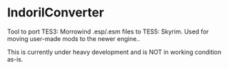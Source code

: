 IndorilConverter
================

Tool to port TES3: Morrowind .esp/.esm files to TES5: Skyrim. Used for moving user-made mods to the newer engine..

This is currently under heavy development and is NOT in working condition as-is.

